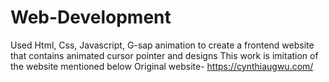 # Web-Development
Used Html, Css, Javascript, G-sap animation to create a frontend website that contains animated cursor pointer and designs
This work is imitation of the website mentioned below
Original website-   https://cynthiaugwu.com/
